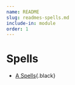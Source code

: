 ```yaml
---
name: README
slug: readmes-spells.md
include-in: module
order: 1
---
```


# Spells

* [A Spells](A.md){.black}